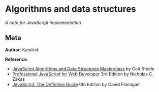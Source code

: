# Algorithms and data structures
*A note for JavaScript implementation*



## Meta
**Author**: Kamikid

**Reference**: 
* [JavaScript Algorithms and Data Structures Masterclass](https://www.udemy.com/js-algorithms-and-data-structures-masterclass/) by Colt Steele
* [Professional JavaScript for Web Developer](https://www.amazon.com/Professional-JavaScript-Developers-Nicholas-Zakas/dp/1118026691?SubscriptionId=AKIAILSHYYTFIVPWUY6Q&tag=duckduckgo-d-20&linkCode=xm2&camp=2025&creative=165953&creativeASIN=1118026691) 3rd Edition by Nicholas C. Zakas
* [JavaScript: The Definitive Guide](https://www.amazon.com/JavaScript-Definitive-Guide-Activate-Guides/dp/0596805527/ref=sr_1_1?keywords=JavaScript%3A+The+Definitive+Guide&qid=1558765094&s=books&sr=1-1) 6th Edition by David Flanagan 

## 

